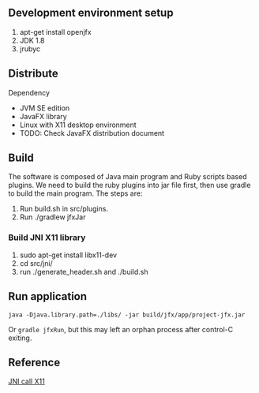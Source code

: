 

## Development environment setup

1. apt-get install openjfx
2. JDK 1.8
3. jrubyc

## Distribute

Dependency

- JVM SE edition
- JavaFX library
- Linux with X11 desktop environment
- TODO: Check JavaFX distribution document

## Build

The software is composed of Java main program and Ruby scripts based plugins. We need to build the ruby plugins into jar file first, then use gradle to build the main program. The steps are:

1. Run build.sh in src/plugins.
2. Run ./gradlew jfxJar

### Build JNI X11 library

1. sudo apt-get install libx11-dev
2. cd src/jni/
3. run ./generate_header.sh and ./build.sh

## Run application

```
java -Djava.library.path=./libs/ -jar build/jfx/app/project-jfx.jar
```

Or `gradle jfxRun`, but this may left an orphan process after control-C exiting.


## Reference


[JNI call X11](http://codequirks.blogspot.ca/2008/06/using-xlib-with-jni.html)

